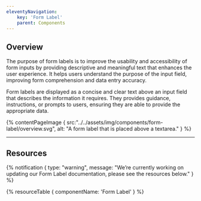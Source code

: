 ```yaml
---
eleventyNavigation:
    key: 'Form Label'
    parent: Components
---
```


## Overview
The purpose of form labels is to improve the usability and accessibility of form inputs by providing descriptive and meaningful text that enhances the user experience. It helps users understand the purpose of the input field, improving form comprehension and data entry accuracy.

Form labels are displayed as a concise and clear text above an input field that describes the information it requires. They provides guidance, instructions, or prompts to users, ensuring they are able to provide the appropriate data.

{% contentPageImage {
    src:"../../assets/img/components/form-label/overview.svg",
    alt: "A form label that is placed above a textarea."
} %}

---

## Resources

{% notification {
  type: "warning",
  message: "We’re currently working on updating our Form Label documentation, please see the resources below."
} %}

{% resourceTable {
    componentName: 'Form Label'
} %}
